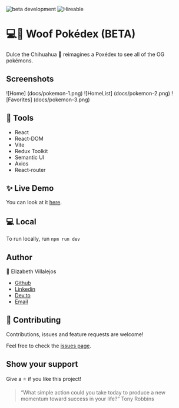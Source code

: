 ![beta development](https://img.shields.io/badge/beta-development-green?style=flat-square)
![Hireable](https://cdn.rawgit.com/hiendv/hireable/master/styles/default/yes.svg)

# 💻:rocket: Woof Pokédex (BETA)

Dulce the Chihuahua :dog: reimagines a Poxédex to see all of the OG pokémons. 

## Screenshots

![Home] (docs/pokemon-1.png)
![HomeList] (docs/pokemon-2.png)
![Favorites] (docs/pokemon-3.png)

## 🔨 Tools
- React
- React-DOM
- Vite
- Redux Toolkit
- Semantic UI
- Axios
- React-router


## ✨ Live Demo

You can look at it [here](https://woof-pokedex.netlify.app/).


## 💻 Local

To run locally, run ```npm run dev```


## Author

👤 Elizabeth Villalejos

- [Github](https://github.com/misselliev)
- [Linkedin](https://linkedin.com/elivillalejos)
- [Dev.to](https://dev.to/misselliev)
- [Email](mailto:elizabeth.villalejos@gmail.com?subject=Website%20Inquiry)


## 🤝 Contributing

Contributions, issues and feature requests are welcome!

Feel free to check the [issues page](issues/).

## Show your support

Give a ⭐️ if you like this project!

> “What simple action could you take today to produce a new momentum toward success in your life?” Tony Robbins
